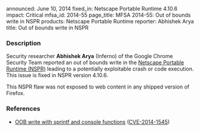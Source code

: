 announced: June 10, 2014
fixed_in: Netscape Portable Runtime 4.10.6
impact: Critical
mfsa_id: 2014-55
page_title: MFSA 2014-55: Out of bounds write in NSPR
products: Netscape Portable Runtime
reporter: Abhishek Arya
title: Out of bounds write in NSPR

<h3>Description</h3>

<p>Security researcher <strong>Abhishek Arya</strong> (Inferno) of the Google
Chrome Security Team reported an out of bounds write in the 
<a href="https://developer.mozilla.org/en-US/docs/Mozilla/Projects/NSPR">Netscape 
Portable Runtime (NSPR)</a> leading to a potentially exploitable crash or code
execution. This issue is fixed in NSPR version 4.10.6.
</p>

<p class="note">This NSPR flaw was not exposed to web content in any shipped version of Firefox.</p>

<h3>References</h3>

<ul>
  <li><a href="https://bugzilla.mozilla.org/show_bug.cgi?id=1018783">
       OOB write with sprintf and console functions</a> (<a href="http://cve.mitre.org/cgi-bin/cvename.cgi?name=CVE-2014-1545" class="ex-ref">CVE-2014-1545</a>)</li>
</ul>



